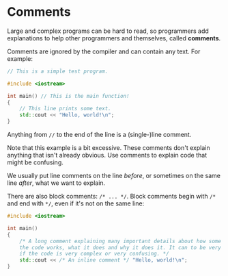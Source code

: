 # Comments

Large and complex programs can be hard to read, so programmers add explanations to help other programmers and themselves, called **comments**.

Comments are ignored by the compiler and can contain any text. For example:

```cpp
// This is a simple test program.

#include <iostream>

int main() // This is the main function!
{
    // This line prints some text.
    std::cout << "Hello, world!\n";
}
```
Anything from `//` to the end of the line is a (single-)line comment.

Note that this example is a bit excessive. These comments don't explain anything that isn't already obvious. Use comments to explain code that might be confusing.

We usually put line comments on the line *before*, or sometimes on the same line
*after*, what we want to explain.

There are also block comments: `/* ... */`. Block comments begin with `/*` and end with `*/`, even if it's not on the same line:

```cpp
#include <iostream>

int main()
{
    /* A long comment explaining many important details about how some part of
    the code works, what it does and why it does it. It can to be very long
    if the code is very complex or very confusing. */
    std::cout << /* An inline comment */ "Hello, world!\n";
}
```
